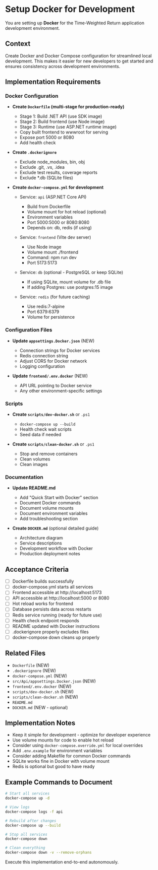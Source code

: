 # Setup Docker for Development

You are setting up **Docker** for the Time-Weighted Return application development environment.

## Context
Create Docker and Docker Compose configuration for streamlined local development. This makes it easier for new developers to get started and ensures consistency across development environments.

## Implementation Requirements

### Docker Configuration

- **Create `Dockerfile` (multi-stage for production-ready)**
  - Stage 1: Build .NET API (use SDK image)
  - Stage 2: Build frontend (use Node image)
  - Stage 3: Runtime (use ASP.NET runtime image)
  - Copy built frontend to wwwroot for serving
  - Expose port 5000 or 8080
  - Add health check

- **Create `.dockerignore`**
  - Exclude node_modules, bin, obj
  - Exclude .git, .vs, .idea
  - Exclude test results, coverage reports
  - Exclude *.db (SQLite files)

- **Create `docker-compose.yml` for development**
  - Service: `api` (ASP.NET Core API)
    - Build from Dockerfile
    - Volume mount for hot reload (optional)
    - Environment variables
    - Port 5000:5000 or 8080:8080
    - Depends on: db, redis (if using)

  - Service: `frontend` (Vite dev server)
    - Use Node image
    - Volume mount ./frontend
    - Command: npm run dev
    - Port 5173:5173

  - Service: `db` (optional - PostgreSQL or keep SQLite)
    - If using SQLite, mount volume for .db file
    - If adding Postgres: use postgres:15 image

  - Service: `redis` (for future caching)
    - Use redis:7-alpine
    - Port 6379:6379
    - Volume for persistence

### Configuration Files

- **Update `appsettings.Docker.json`** (NEW)
  - Connection strings for Docker services
  - Redis connection string
  - Adjust CORS for Docker network
  - Logging configuration

- **Update `frontend/.env.docker`** (NEW)
  - API URL pointing to Docker service
  - Any other environment-specific settings

### Scripts

- **Create `scripts/dev-docker.sh`** or `.ps1`
  - `docker-compose up --build`
  - Health check wait scripts
  - Seed data if needed

- **Create `scripts/clean-docker.sh`** or `.ps1`
  - Stop and remove containers
  - Clean volumes
  - Clean images

### Documentation

- **Update README.md**
  - Add "Quick Start with Docker" section
  - Document Docker commands
  - Document volume mounts
  - Document environment variables
  - Add troubleshooting section

- **Create `DOCKER.md`** (optional detailed guide)
  - Architecture diagram
  - Service descriptions
  - Development workflow with Docker
  - Production deployment notes

## Acceptance Criteria
- [ ] Dockerfile builds successfully
- [ ] docker-compose.yml starts all services
- [ ] Frontend accessible at http://localhost:5173
- [ ] API accessible at http://localhost:5000 or 8080
- [ ] Hot reload works for frontend
- [ ] Database persists data across restarts
- [ ] Redis service running (ready for future use)
- [ ] Health check endpoint responds
- [ ] README updated with Docker instructions
- [ ] .dockerignore properly excludes files
- [ ] docker-compose down cleans up properly

## Related Files
- `Dockerfile` (NEW)
- `.dockerignore` (NEW)
- `docker-compose.yml` (NEW)
- `src/Api/appsettings.Docker.json` (NEW)
- `frontend/.env.docker` (NEW)
- `scripts/dev-docker.sh` (NEW)
- `scripts/clean-docker.sh` (NEW)
- `README.md`
- `DOCKER.md` (NEW - optional)

## Implementation Notes
- Keep it simple for development - optimize for developer experience
- Use volume mounts for code to enable hot reload
- Consider using `docker-compose.override.yml` for local overrides
- Add `.env.example` for environment variables
- Consider adding Makefile for common Docker commands
- SQLite works fine in Docker with volume mount
- Redis is optional but good to have ready

## Example Commands to Document
```bash
# Start all services
docker-compose up -d

# View logs
docker-compose logs -f api

# Rebuild after changes
docker-compose up --build

# Stop all services
docker-compose down

# Clean everything
docker-compose down -v --remove-orphans
```

Execute this implementation end-to-end autonomously.
